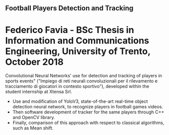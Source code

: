 ## Football Players Detection and  Tracking
# Federico Favia - BSc Thesis in Information and Communications Engineering, University of Trento, October 2018

Convolutional Neural Networks' use for detection and tracking of players in sports events" ("Impiego di reti neurali convoluzionali per il rilevamento e tracciamento di giocatori in contesto sportivo"), developed within the student internship at Xtensa Srl.
- Use and modification of YoloV3, state-of-the-art real-time object detection neural network, to recognize players in football games videos. 
- Then software development of tracker for the same players through C++ and OpenCV library. 
- Finally, comparison of this approach with respect to classical algorithms, such as Mean shift.
